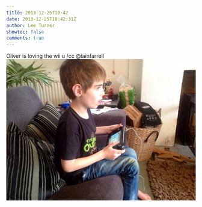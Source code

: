 ```yaml
---
title: 2013-12-25T10-42
date: 2013-12-25T10:42:31Z
author: Lee Turner
showtoc: false
comments: true
---
```


Oliver is loving the wii u /cc @iainfarrell ![](/img/x//415794679507337216-BcUzDsWIcAAxoOk.jpg)


